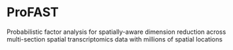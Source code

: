 # ProFAST
Probabilistic factor analysis for spatially-aware dimension reduction across multi-section spatial transcriptomics data with millions of spatial locations
